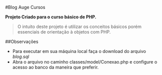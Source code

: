 #Blog Auge Cursos

**Projeto Criado para o curso básico de PHP.**
> O intuito deste projeto é utilizar os conceitos básicos porém essenciais de orientação à objetos com PHP.

##Observações
* Para executar em sua máquina local faça o download do arquivo *blog.sql*
* Abra o arquivo no caminho classes/model/Conexao.php e configure o acesso ao banco da maneira que preferir.